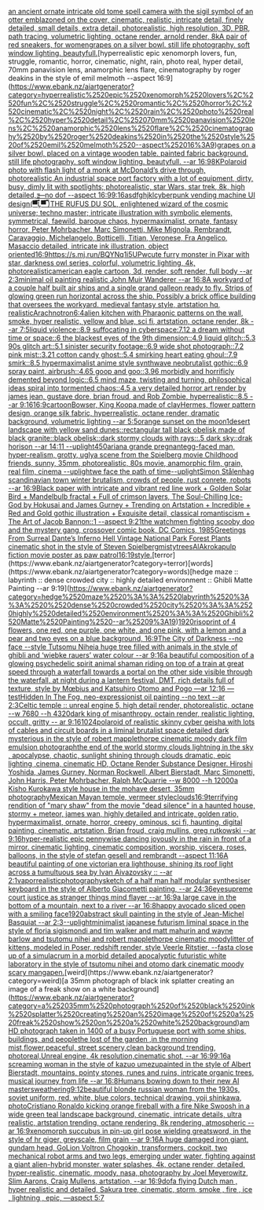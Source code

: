 [an ancient ornate intricate old tome spell camera with the sigil symbol of an otter emblazoned on the cover, cinematic, realistic, intricate detail, finely detailed, small details, extra detail, photorealistic, high resolution, 3D, PBR, path tracing, volumetric lighting, octane render, arnold render, 8k](https://www.ebank.nz/aiartgenerator?category=an%2520ancient%2520ornate%2520intricate%2520old%2520tome%2520spell%2520camera%2520with%2520the%2520sigil%2520symbol%2520of%2520an%2520otter%2520emblazoned%2520on%2520the%2520cover%2C%2520cinematic%2C%2520realistic%2C%2520intricate%2520detail%2C%2520finely%2520detailed%2C%2520small%2520details%2C%2520extra%2520detail%2C%2520photorealistic%2C%2520high%2520resolution%2C%25203D%2C%2520PBR%2C%2520path%2520tracing%2C%2520volumetric%2520lighting%2C%2520octane%2520render%2C%2520arnold%2520render%2C%25208k)[A pair of red sneakers, for women](https://www.ebank.nz/aiartgenerator?category=A%2520pair%2520of%2520red%2520sneakers%2C%2520for%2520women)[grapes on a silver bowl. still life photography. soft window lighting. beautyfull.](https://www.ebank.nz/aiartgenerator?category=grapes%2520on%2520a%2520silver%2520bowl.%2520still%2520life%2520photography.%2520soft%2520window%2520lighting.%2520beautyfull.)[hyperrealistic epic xenomorph lovers, fun, struggle, romantic, horror, cinematic, night, rain, photo real, hyper detail, 70mm panavision lens, anamorphic lens flare, cinematography by roger deakins in the style of emil melmoth --aspect 16:9](https://www.ebank.nz/aiartgenerator?category=hyperrealistic%2520epic%2520xenomorph%2520lovers%2C%2520fun%2C%2520struggle%2C%2520romantic%2C%2520horror%2C%2520cinematic%2C%2520night%2C%2520rain%2C%2520photo%2520real%2C%2520hyper%2520detail%2C%252070mm%2520panavision%2520lens%2C%2520anamorphic%2520lens%2520flare%2C%2520cinematography%2520by%2520roger%2520deakins%2520in%2520the%2520style%2520of%2520emil%2520melmoth%2520--aspect%252016%3A9)[grapes on a silver bowl, placed on a vintage wooden table. painted fabric background. still life photography. soft window lighting. beautyfull. --ar 16:9](https://www.ebank.nz/aiartgenerator?category=grapes%2520on%2520a%2520silver%2520bowl%2C%2520placed%2520on%2520a%2520vintage%2520wooden%2520table.%2520painted%2520fabric%2520background.%2520still%2520life%2520photography.%2520soft%2520window%2520lighting.%2520beautyfull.%2520--ar%252016%3A9)[8K](https://www.ebank.nz/aiartgenerator?category=8K)[Polaroid photo with flash light of a monk at McDonald’s drive through, photorealistic,](https://www.ebank.nz/aiartgenerator?category=Polaroid%2520photo%2520with%2520flash%2520light%2520of%2520a%2520monk%2520at%2520McDonald%E2%80%99s%2520drive%2520through%2C%2520photorealistic%2C)[An industrial space port factory with a lot of equipment, dirty, busy, dimly lit with spotlights; photorealistic, star Wars, star trek, 8k, high detailed,  —no dof --aspect 16:9](https://www.ebank.nz/aiartgenerator?category=An%2520industrial%2520space%2520port%2520factory%2520with%2520a%2520lot%2520of%2520equipment%2C%2520dirty%2C%2520busy%2C%2520dimly%2520lit%2520with%2520spotlights%3B%2520photorealistic%2C%2520star%2520Wars%2C%2520star%2520trek%2C%25208k%2C%2520high%2520detailed%2C%2520%2520%E2%80%94no%2520dof%2520--aspect%252016%3A9)[9:16](https://www.ebank.nz/aiartgenerator?category=9%3A16)[asdfghjkl](https://www.ebank.nz/aiartgenerator?category=asdfghjkl)[cyberpunk vending machine UI design](https://www.ebank.nz/aiartgenerator?category=cyberpunk%2520vending%2520machine%2520UI%2520design)[(▀̿̿Ĺ̯̿̿▀̿ ̿)](https://www.ebank.nz/aiartgenerator?category=%28%E2%96%80%CC%BF%CC%BF%C4%B9%CC%AF%CC%BF%CC%BF%E2%96%80%CC%BF%2520%CC%BF%29)[THE RUFUS DU SOL, enlightened wizard of the cosmic universe; techno master; intricate illustration with symbolic elements, symmetrical, faewild, baroque chaos, hypermaximalist, ornate, fantasy horror, Peter Mohrbacher, Marc Simonetti, Mike Mignola, Rembrandt, Caravaggio, Michelangelo, Botticelli, Titian, Veronese, Fra Angelico, Masaccio detailed, intricate ink illustration, object oriented](https://www.ebank.nz/aiartgenerator?category=THE%2520RUFUS%2520DU%2520SOL%2C%2520enlightened%2520wizard%2520of%2520the%2520cosmic%2520universe%3B%2520techno%2520master%3B%2520intricate%2520illustration%2520with%2520symbolic%2520elements%2C%2520symmetrical%2C%2520faewild%2C%2520baroque%2520chaos%2C%2520hypermaximalist%2C%2520ornate%2C%2520fantasy%2520horror%2C%2520Peter%2520Mohrbacher%2C%2520Marc%2520Simonetti%2C%2520Mike%2520Mignola%2C%2520Rembrandt%2C%2520Caravaggio%2C%2520Michelangelo%2C%2520Botticelli%2C%2520Titian%2C%2520Veronese%2C%2520Fra%2520Angelico%2C%2520Masaccio%2520detailed%2C%2520intricate%2520ink%2520illustration%2C%2520object%2520oriented)[16:9](https://www.ebank.nz/aiartgenerator?category=16%3A9)[<https://s.mj.run/BQYNq1i5UPw>](https://www.ebank.nz/aiartgenerator?category=%3Chttps%3A//s.mj.run/BQYNq1i5UPw%3E)[cute furry monster in Pixar with star, darkness owl series, colorful, volumetric lighting, 4k, photorealistic](https://www.ebank.nz/aiartgenerator?category=cute%2520furry%2520monster%2520in%2520Pixar%2520with%2520star%2C%2520darkness%2520owl%2520series%2C%2520colorful%2C%2520volumetric%2520lighting%2C%25204k%2C%2520photorealistic)[american eagle cartoon, 3d, render, soft render, full body --ar 2:3](https://www.ebank.nz/aiartgenerator?category=american%2520eagle%2520cartoon%2C%25203d%2C%2520render%2C%2520soft%2520render%2C%2520full%2520body%2520--ar%25202%3A3)[minimal oil painting realistic John Muir Wanderer --ar 16:8](https://www.ebank.nz/aiartgenerator?category=minimal%2520oil%2520painting%2520realistic%2520John%2520Muir%2520Wanderer%2520--ar%252016%3A8)[A workyard of a couple half built air ships and a single grand galleon ready to fly. Strips of glowing green run horizontal across the ship. Possibly a brick office building that oversees the workyard. medieval fantasy style, artstation hq, realistic](https://www.ebank.nz/aiartgenerator?category=A%2520workyard%2520of%2520a%2520couple%2520half%2520built%2520air%2520ships%2520and%2520a%2520single%2520grand%2520galleon%2520ready%2520to%2520fly.%2520Strips%2520of%2520glowing%2520green%2520run%2520horizontal%2520across%2520the%2520ship.%2520Possibly%2520a%2520brick%2520office%2520building%2520that%2520oversees%2520the%2520workyard.%2520medieval%2520fantasy%2520style%2C%2520artstation%2520hq%2C%2520realistic)[Arachnotron](https://www.ebank.nz/aiartgenerator?category=Arachnotron)[6:4](https://www.ebank.nz/aiartgenerator?category=6%3A4)[alien kitchen with Pharaonic patterns on the wall, smoke, hyper realistic, yellow and blue, sci fi, artstation, octane render, 8k --ar 7:5](https://www.ebank.nz/aiartgenerator?category=alien%2520kitchen%2520with%2520Pharaonic%2520patterns%2520on%2520the%2520wall%2C%2520smoke%2C%2520hyper%2520realistic%2C%2520yellow%2520and%2520blue%2C%2520sci%2520fi%2C%2520artstation%2C%2520octane%2520render%2C%25208k%2520--ar%25207%3A5)[liquid violence::8.9  suffocating in cyberspace:7.12 a dream without time or space::6 the blackest eyes of the 9th dimension::4.9 liquid glitch::5.3 90s glitch art::5.1 sinister security footage::6.9 wide shot photograph::7.2 pink mist::3.21 cotton candy ghost::5.4 smirking heart eating ghoul::7.9 smirk::8.5 hypermaximalist anime style synthwave neobrutalist gothic::6.9 spray paint, airbrush::4.65 goop and goo::3.96 morbidly and horrificly demented beyond logic::6.5 mind maze, twisting and turning, philosophical ideas spiral into tormented chaos::4.5 a very detailed horror art render by james jean, gustave dore, brian froud, and Rob Zombie, hyperrealistic::8.5 --ar 9:16](https://www.ebank.nz/aiartgenerator?category=liquid%2520violence%3A%3A8.9%2520%2520suffocating%2520in%2520cyberspace%3A7.12%2520a%2520dream%2520without%2520time%2520or%2520space%3A%3A6%2520the%2520blackest%2520eyes%2520of%2520the%25209th%2520dimension%3A%3A4.9%2520liquid%2520glitch%3A%3A5.3%252090s%2520glitch%2520art%3A%3A5.1%2520sinister%2520security%2520footage%3A%3A6.9%2520wide%2520shot%2520photograph%3A%3A7.2%2520pink%2520mist%3A%3A3.21%2520cotton%2520candy%2520ghost%3A%3A5.4%2520smirking%2520heart%2520eating%2520ghoul%3A%3A7.9%2520smirk%3A%3A8.5%2520hypermaximalist%2520anime%2520style%2520synthwave%2520neobrutalist%2520gothic%3A%3A6.9%2520spray%2520paint%2C%2520airbrush%3A%3A4.65%2520goop%2520and%2520goo%3A%3A3.96%2520morbidly%2520and%2520horrificly%2520demented%2520beyond%2520logic%3A%3A6.5%2520mind%2520maze%2C%2520twisting%2520and%2520turning%2C%2520philosophical%2520ideas%2520spiral%2520into%2520tormented%2520chaos%3A%3A4.5%2520a%2520very%2520detailed%2520horror%2520art%2520render%2520by%2520james%2520jean%2C%2520gustave%2520dore%2C%2520brian%2520froud%2C%2520and%2520Rob%2520Zombie%2C%2520hyperrealistic%3A%3A8.5%2520--ar%25209%3A16)[16:9](https://www.ebank.nz/aiartgenerator?category=16%3A9)[cartoon](https://www.ebank.nz/aiartgenerator?category=cartoon)[Bowser, King Koopa,made of clay](https://www.ebank.nz/aiartgenerator?category=Bowser%2C%2520King%2520Koopa%2Cmade%2520of%2520clay)[Hermes, flower pattern design, orange silk fabric, hyperrealistic, octane render, dramatic background, volumetric lighting --ar 5:5](https://www.ebank.nz/aiartgenerator?category=Hermes%2C%2520flower%2520pattern%2520design%2C%2520orange%2520silk%2520fabric%2C%2520hyperrealistic%2C%2520octane%2520render%2C%2520dramatic%2520background%2C%2520volumetric%2520lighting%2520--ar%25205%3A5)[orange sunset on the moon](https://www.ebank.nz/aiartgenerator?category=orange%2520sunset%2520on%2520the%2520moon)[1](https://www.ebank.nz/aiartgenerator?category=1)[desert landscape with yellow sand dunes::rectangular tall black  obelisk made of black granite::black obelisk::dark stormy clouds with rays::.5 dark sky::drak horison --ar 14:11 --uplight](https://www.ebank.nz/aiartgenerator?category=desert%2520landscape%2520with%2520yellow%2520sand%2520dunes%3A%3Arectangular%2520tall%2520black%2520%2520obelisk%2520made%2520of%2520black%2520granite%3A%3Ablack%2520obelisk%3A%3Adark%2520stormy%2520clouds%2520with%2520rays%3A%3A.5%2520dark%2520sky%3A%3Adrak%2520horison%2520--ar%252014%3A11%2520--uplight)[450](https://www.ebank.nz/aiartgenerator?category=450)[ariana grande pregnant](https://www.ebank.nz/aiartgenerator?category=ariana%2520grande%2520pregnant)[egg-faced man, hyper-realism, grotty, ugly](https://www.ebank.nz/aiartgenerator?category=egg-faced%2520man%2C%2520hyper-realism%2C%2520grotty%2C%2520ugly)[a scene from the Spielberg movie Childhood friends, sunny, 35mm, photorealistic, 80s movie, anamorphic film, grain, real film, cinema --uplight](https://www.ebank.nz/aiartgenerator?category=a%2520scene%2520from%2520the%2520Spielberg%2520movie%2520Childhood%2520friends%2C%2520sunny%2C%252035mm%2C%2520photorealistic%2C%252080s%2520movie%2C%2520anamorphic%2520film%2C%2520grain%2C%2520real%2520film%2C%2520cinema%2520--uplight)[we face the path of time](https://www.ebank.nz/aiartgenerator?category=we%2520face%2520the%2520path%2520of%2520time)[--uplight](https://www.ebank.nz/aiartgenerator?category=--uplight)[Simon Stålenhag scandinavian town winter brutalism, crowds of people, rust conrete, robots --ar 16:9](https://www.ebank.nz/aiartgenerator?category=Simon%2520St%C3%A5lenhag%2520scandinavian%2520town%2520winter%2520brutalism%2C%2520crowds%2520of%2520people%2C%2520rust%2520conrete%2C%2520robots%2520--ar%252016%3A9)[Black paper with intricate and vibrant red line work + Golden Solar Bird + Mandelbulb fractal + Full of crimson layers, The Soul-Chilling Ice-God by Hokusai and James Gurney + Trending on Artstation + Incredible + Red and Gold gothic illustration + Exquisite detail, classical romantiscism + The Art of Jacob Bannon::1 --aspect 9:21](https://www.ebank.nz/aiartgenerator?category=Black%2520paper%2520with%2520intricate%2520and%2520vibrant%2520red%2520line%2520work%2520%2B%2520Golden%2520Solar%2520Bird%2520%2B%2520Mandelbulb%2520fractal%2520%2B%2520Full%2520of%2520crimson%2520layers%2C%2520The%2520Soul-Chilling%2520Ice-God%2520by%2520Hokusai%2520and%2520James%2520Gurney%2520%2B%2520Trending%2520on%2520Artstation%2520%2B%2520Incredible%2520%2B%2520Red%2520and%2520Gold%2520gothic%2520illustration%2520%2B%2520Exquisite%2520detail%2C%2520classical%2520romantiscism%2520%2B%2520The%2520Art%2520of%2520Jacob%2520Bannon%3A%3A1%2520--aspect%25209%3A21)[the watchmen fighting scooby doo and the mystery gang, crossover comic book, DC Comics, 1985](https://www.ebank.nz/aiartgenerator?category=the%2520watchmen%2520fighting%2520scooby%2520doo%2520and%2520the%2520mystery%2520gang%2C%2520crossover%2520comic%2520book%2C%2520DC%2520Comics%2C%25201985)[Greetings From Surreal Dante’s Inferno Hell Vintage National Park Forest Plants cinematic shot in the style of Steven Spielberg](https://www.ebank.nz/aiartgenerator?category=Greetings%2520From%2520Surreal%2520Dante%E2%80%99s%2520Inferno%2520Hell%2520Vintage%2520National%2520Park%2520Forest%2520Plants%2520cinematic%2520shot%2520in%2520the%2520style%2520of%2520Steven%2520Spielberg)[misty](https://www.ebank.nz/aiartgenerator?category=misty)[trees](https://www.ebank.nz/aiartgenerator?category=trees)[AlAkroka](https://www.ebank.nz/aiartgenerator?category=AlAkroka)[pulp fiction movie poster as paw patrol](https://www.ebank.nz/aiartgenerator?category=pulp%2520fiction%2520movie%2520poster%2520as%2520paw%2520patrol)[16:19](https://www.ebank.nz/aiartgenerator?category=16%3A19)[style.](https://www.ebank.nz/aiartgenerator?category=style.)[terror](https://www.ebank.nz/aiartgenerator?category=terror)[words](https://www.ebank.nz/aiartgenerator?category=words)[hedge maze :: labyrinth ::  dense crowded city :: highly detailed environment :: Ghibli Matte Painting --ar 9:19](https://www.ebank.nz/aiartgenerator?category=hedge%2520maze%2520%3A%3A%2520labyrinth%2520%3A%3A%2520%2520dense%2520crowded%2520city%2520%3A%3A%2520highly%2520detailed%2520environment%2520%3A%3A%2520Ghibli%2520Matte%2520Painting%2520--ar%25209%3A19)[1920](https://www.ebank.nz/aiartgenerator?category=1920)[risoprint of 4 flowers, one red, one purple, one white, and one pink, with a lemon and a pear and two eyes on a blue background, 16:9](https://www.ebank.nz/aiartgenerator?category=risoprint%2520of%25204%2520flowers%2C%2520one%2520red%2C%2520one%2520purple%2C%2520one%2520white%2C%2520and%2520one%2520pink%2C%2520with%2520a%2520lemon%2520and%2520a%2520pear%2520and%2520two%2520eyes%2520on%2520a%2520blue%2520background%2C%252016%3A9)[The City of Darkness --no face --style Tutsomu Nihei](https://www.ebank.nz/aiartgenerator?category=The%2520City%2520of%2520Darkness%2520--no%2520face%2520--style%2520Tutsomu%2520Nihei)[a huge tree filled with animals in the style of ghibli and ‘wiebke rauers’ water colour  --ar 9:16](https://www.ebank.nz/aiartgenerator?category=a%2520huge%2520tree%2520filled%2520with%2520animals%2520in%2520the%2520style%2520of%2520ghibli%2520and%2520%E2%80%98wiebke%2520rauers%E2%80%99%2520water%2520colour%2520%2520--ar%25209%3A16)[](https://www.ebank.nz/aiartgenerator?category=)[a beautiful composition of a glowing psychedelic spirit animal shaman riding on top of a train at great speed through a waterfall towards a portal on the other side visible through the waterfall, at night during a lantern festival, DMT,  rich details full of texture, style by Mœbius and Katsuhiro Otomo and Pogo —ar 12:16 —test](https://www.ebank.nz/aiartgenerator?category=a%2520beautiful%2520composition%2520of%2520a%2520glowing%2520psychedelic%2520spirit%2520animal%2520shaman%2520riding%2520on%2520top%2520of%2520a%2520train%2520at%2520great%2520speed%2520through%2520a%2520waterfall%2520towards%2520a%2520portal%2520on%2520the%2520other%2520side%2520visible%2520through%2520the%2520waterfall%2C%2520at%2520night%2520during%2520a%2520lantern%2520festival%2C%2520DMT%2C%2520%2520rich%2520details%2520full%2520of%2520texture%2C%2520style%2520by%2520M%C5%93bius%2520and%2520Katsuhiro%2520Otomo%2520and%2520Pogo%2520%E2%80%94ar%252012%3A16%2520%E2%80%94test)[Hidden In The Fog, neo-expressionist oil painting --no text --ar 2:3](https://www.ebank.nz/aiartgenerator?category=Hidden%2520In%2520The%2520Fog%2C%2520neo-expressionist%2520oil%2520painting%2520--no%2520text%2520--ar%25202%3A3)[Celtic temple :: unreal engine 5, high detail render, photorealistic, octane --w 7680 --h 4320](https://www.ebank.nz/aiartgenerator?category=Celtic%2520temple%2520%3A%3A%2520unreal%2520engine%25205%2C%2520high%2520detail%2520render%2C%2520photorealistic%2C%2520octane%2520--w%25207680%2520--h%25204320)[dark king of misanthropy, octain render, realistic lighting, occult, gritty -- ar 9:16](https://www.ebank.nz/aiartgenerator?category=dark%2520king%2520of%2520misanthropy%2C%2520octain%2520render%2C%2520realistic%2520lighting%2C%2520occult%2C%2520gritty%2520--%2520ar%25209%3A16)[1024](https://www.ebank.nz/aiartgenerator?category=1024)[polaroid of  realistic skinny cyber geisha with lots of cables and circuit boards in a liminal brutalist space detailed dark mysterious in the style of robert mapplethorpe cinematic moody dark film emulsion photograph](https://www.ebank.nz/aiartgenerator?category=polaroid%2520of%2520%2520realistic%2520skinny%2520cyber%2520geisha%2520with%2520lots%2520of%2520cables%2520and%2520circuit%2520boards%2520in%2520a%2520liminal%2520brutalist%2520space%2520detailed%2520dark%2520mysterious%2520in%2520the%2520style%2520of%2520robert%2520mapplethorpe%2520cinematic%2520moody%2520dark%2520film%2520emulsion%2520photograph)[the end of the world stormy clouds lightning in the sky , apocalypse, chaotic, sunlight shining through clouds dramatic, epic lighting ,cinema, cinematic HD, Octane Render Substance Designer. Hiroshi Yoshida, James Gurney, Norman Rockwell, Albert Bierstadt, Marc Simonetti, John Harris, Peter Mohrbacher, Ralph McQuarrie --w 8000 --h 12000](https://www.ebank.nz/aiartgenerator?category=the%2520end%2520of%2520the%2520world%2520stormy%2520clouds%2520lightning%2520in%2520the%2520sky%2520%2C%2520apocalypse%2C%2520chaotic%2C%2520sunlight%2520shining%2520through%2520clouds%2520dramatic%2C%2520epic%2520lighting%2520%2Ccinema%2C%2520cinematic%2520HD%2C%2520Octane%2520Render%2520Substance%2520Designer.%2520Hiroshi%2520Yoshida%2C%2520James%2520Gurney%2C%2520Norman%2520Rockwell%2C%2520Albert%2520Bierstadt%2C%2520Marc%2520Simonetti%2C%2520John%2520Harris%2C%2520Peter%2520Mohrbacher%2C%2520Ralph%2520McQuarrie%2520--w%25208000%2520--h%252012000)[a Kisho Kurokawa style house in the mohave desert, 35mm photography](https://www.ebank.nz/aiartgenerator?category=a%2520Kisho%2520Kurokawa%2520style%2520house%2520in%2520the%2520mohave%2520desert%2C%252035mm%2520photography)[Mexican Mayan temple, vermeer style](https://www.ebank.nz/aiartgenerator?category=Mexican%2520Mayan%2520temple%2C%2520vermeer%2520style)[clouds](https://www.ebank.nz/aiartgenerator?category=clouds)[16:9](https://www.ebank.nz/aiartgenerator?category=16%3A9)[terrifying rendition of "mary shaw" from the movie "dead silence" in a haunted house, stormy + meteor, james wan, highly detailed and intricate, golden ratio, hypermaximalist, ornate, horror, creepy, ominous, sci fi, haunting, digital painting, cinematic, artstation, Brian froud, craig mullins, greg rutkowski --ar 9:16](https://www.ebank.nz/aiartgenerator?category=terrifying%2520rendition%2520of%2520%22mary%2520shaw%22%2520from%2520the%2520movie%2520%22dead%2520silence%22%2520in%2520a%2520haunted%2520house%2C%2520stormy%2520%2B%2520meteor%2C%2520james%2520wan%2C%2520highly%2520detailed%2520and%2520intricate%2C%2520golden%2520ratio%2C%2520hypermaximalist%2C%2520ornate%2C%2520horror%2C%2520creepy%2C%2520ominous%2C%2520sci%2520fi%2C%2520haunting%2C%2520digital%2520painting%2C%2520cinematic%2C%2520artstation%2C%2520Brian%2520froud%2C%2520craig%2520mullins%2C%2520greg%2520rutkowski%2520--ar%25209%3A16)[hyper-realistic epic pennywise dancing joyously in the rain in front of a mirror. cinematic lighting, cinematic composition,  worship,  viscera, roses, balloons, in the style of stefan gesell and rembrandt --aspect 11:16](https://www.ebank.nz/aiartgenerator?category=hyper-realistic%2520epic%2520pennywise%2520dancing%2520joyously%2520in%2520the%2520rain%2520in%2520front%2520of%2520a%2520mirror.%2520cinematic%2520lighting%2C%2520cinematic%2520composition%2C%2520%2520worship%2C%2520%2520viscera%2C%2520roses%2C%2520balloons%2C%2520in%2520the%2520style%2520of%2520stefan%2520gesell%2520and%2520rembrandt%2520--aspect%252011%3A16)[A beautiful painting of one victorian era lighthouse, shining its roof light across a tumultuous sea by Ivan Aivazovsky :: --ar 2:1](https://www.ebank.nz/aiartgenerator?category=A%2520beautiful%2520painting%2520of%2520one%2520victorian%2520era%2520lighthouse%2C%2520shining%2520its%2520roof%2520light%2520across%2520a%2520tumultuous%2520sea%2520by%2520Ivan%2520Aivazovsky%2520%3A%3A%2520--ar%25202%3A1)[vapor](https://www.ebank.nz/aiartgenerator?category=vapor)[realistic](https://www.ebank.nz/aiartgenerator?category=realistic)[photography](https://www.ebank.nz/aiartgenerator?category=photography)[sketch of a half man half modular synthesiser keyboard in the style of Alberto Giacometti painting, --ar 24:36](https://www.ebank.nz/aiartgenerator?category=sketch%2520of%2520a%2520half%2520man%2520half%2520modular%2520synthesiser%2520keyboard%2520in%2520the%2520style%2520of%2520Alberto%2520Giacometti%2520painting%2C%2520--ar%252024%3A36)[eye](https://www.ebank.nz/aiartgenerator?category=eye)[supreme court justice as stranger things mind flayer --ar 16:9](https://www.ebank.nz/aiartgenerator?category=supreme%2520court%2520justice%2520as%2520stranger%2520things%2520mind%2520flayer%2520--ar%252016%3A9)[a large cave in the bottom of a mountain, next to a river --ar 16:8](https://www.ebank.nz/aiartgenerator?category=a%2520large%2520cave%2520in%2520the%2520bottom%2520of%2520a%2520mountain%2C%2520next%2520to%2520a%2520river%2520--ar%252016%3A8)[happy avocado sliced open with a smiling face](https://www.ebank.nz/aiartgenerator?category=happy%2520avocado%2520sliced%2520open%2520with%2520a%2520smiling%2520face)[1920](https://www.ebank.nz/aiartgenerator?category=1920)[abstract skull painting in the style of Jean-Michel Basquiat --ar 2:3](https://www.ebank.nz/aiartgenerator?category=abstract%2520skull%2520painting%2520in%2520the%2520style%2520of%2520Jean-Michel%2520Basquiat%2520--ar%25202%3A3)[--uplight](https://www.ebank.nz/aiartgenerator?category=--uplight)[minimalist japanese futurism liminal space in the style of floria sigismondi and tim walker and matt mahurin and wayne barlow and tsutomu nihei and robert mapplethorpe cinematic moody](https://www.ebank.nz/aiartgenerator?category=minimalist%2520japanese%2520futurism%2520liminal%2520space%2520in%2520the%2520style%2520of%2520floria%2520sigismondi%2520and%2520tim%2520walker%2520and%2520matt%2520mahurin%2520and%2520wayne%2520barlow%2520and%2520tsutomu%2520nihei%2520and%2520robert%2520mapplethorpe%2520cinematic%2520moody)[litter of kittens, modeled in Poser, redshift render, style Veerle Ritstier, --fast](https://www.ebank.nz/aiartgenerator?category=litter%2520of%2520kittens%2C%2520modeled%2520in%2520Poser%2C%2520redshift%2520render%2C%2520style%2520Veerle%2520Ritstier%2C%2520--fast)[a close up of a simulacrum in a morbid detailed apocalyptic futuristic white laboratory in the style of tsutomu nihei and otomo dark cinematic moody scary manga](https://www.ebank.nz/aiartgenerator?category=a%2520close%2520up%2520of%2520a%2520simulacrum%2520in%2520a%2520morbid%2520detailed%2520apocalyptic%2520futuristic%2520white%2520laboratory%2520in%2520the%2520style%2520of%2520tsutomu%2520nihei%2520and%2520otomo%2520dark%2520cinematic%2520moody%2520scary%2520manga)[pen.](https://www.ebank.nz/aiartgenerator?category=pen.)[weird](https://www.ebank.nz/aiartgenerator?category=weird)[a 35mm photograph of black ink splatter creating an image of a freak show on a white background](https://www.ebank.nz/aiartgenerator?category=a%252035mm%2520photograph%2520of%2520black%2520ink%2520splatter%2520creating%2520an%2520image%2520of%2520a%2520freak%2520show%2520on%2520a%2520white%2520background)[am HD photograph taken in 1400 of a busy Portuguese port with some ships, buildings, and people](https://www.ebank.nz/aiartgenerator?category=am%2520HD%2520photograph%2520taken%2520in%25201400%2520of%2520a%2520busy%2520Portuguese%2520port%2520with%2520some%2520ships%2C%2520buildings%2C%2520and%2520people)[the lost of the garden ,in the morning mist,flower,peaceful, street scenery,clean background trending, photoreal,Unreal engine, 4k resolution,cinematic shot, --ar 16:9](https://www.ebank.nz/aiartgenerator?category=the%2520lost%2520of%2520the%2520garden%2520%2Cin%2520the%2520morning%2520mist%2Cflower%2Cpeaceful%2C%2520street%2520scenery%2Cclean%2520background%2520trending%2C%2520photoreal%2CUnreal%2520engine%2C%25204k%2520resolution%2Ccinematic%2520shot%2C%2520--ar%252016%3A9)[9:16](https://www.ebank.nz/aiartgenerator?category=9%3A16)[a screaming woman in the style of kazuo umezu](https://www.ebank.nz/aiartgenerator?category=a%2520screaming%2520woman%2520in%2520the%2520style%2520of%2520kazuo%2520umezu)[](https://www.ebank.nz/aiartgenerator?category=)[painted in the style of Albert Bierstadt, mountains, pointy stones, runes and ruins, intricate organic trees, musical journey from life --ar 16:8](https://www.ebank.nz/aiartgenerator?category=painted%2520in%2520the%2520style%2520of%2520Albert%2520Bierstadt%2C%2520mountains%2C%2520pointy%2520stones%2C%2520runes%2520and%2520ruins%2C%2520intricate%2520organic%2520trees%2C%2520musical%2520journey%2520from%2520life%2520--ar%252016%3A8)[Humans bowing down to their new AI masters](https://www.ebank.nz/aiartgenerator?category=Humans%2520bowing%2520down%2520to%2520their%2520new%2520AI%2520masters)[weathering](https://www.ebank.nz/aiartgenerator?category=weathering)[9:12](https://www.ebank.nz/aiartgenerator?category=9%3A12)[beautiful blonde russian woman from the 1930s, soviet uniform, red, white, blue colors, technical drawing, yoji shinkawa, photo](https://www.ebank.nz/aiartgenerator?category=beautiful%2520blonde%2520russian%2520woman%2520from%2520the%25201930s%2C%2520soviet%2520uniform%2C%2520red%2C%2520white%2C%2520blue%2520colors%2C%2520technical%2520drawing%2C%2520yoji%2520shinkawa%2C%2520photo)[Cristiano Ronaldo kicking orange fireball with a fire Nike Swoosh in a wide green teal landscape background, cinematic, intricate details, ultra realistic, artstation trending, octane rendering, 8k rendering, atmospheric --ar 16:9](https://www.ebank.nz/aiartgenerator?category=Cristiano%2520Ronaldo%2520kicking%2520orange%2520fireball%2520with%2520a%2520fire%2520Nike%2520Swoosh%2520in%2520a%2520wide%2520green%2520teal%2520landscape%2520background%2C%2520cinematic%2C%2520intricate%2520details%2C%2520ultra%2520realistic%2C%2520artstation%2520trending%2C%2520octane%2520rendering%2C%25208k%2520rendering%2C%2520atmospheric%2520--ar%252016%3A9)[xenomorph succubus in pin-up girl pose wielding greatsword, in the style of hr giger, greyscale, film grain --ar 9:16](https://www.ebank.nz/aiartgenerator?category=xenomorph%2520succubus%2520in%2520pin-up%2520girl%2520pose%2520wielding%2520greatsword%2C%2520in%2520the%2520style%2520of%2520hr%2520giger%2C%2520greyscale%2C%2520film%2520grain%2520--ar%25209%3A16)[A huge damaged iron giant, gundam head, GoLion Voltron Chogokin, transformers, cockpit, two mechanical robot arms and two legs, emerging under water, fighting against a giant alien-hybrid monster, water splashes, 4k, octane render, detailed, hyper-realistic, cinematic, moody, nasa, photography by Joel Meyerowitz, Slim Aarons, Craig Mullens, artstation, --ar 16:9](https://www.ebank.nz/aiartgenerator?category=A%2520huge%2520damaged%2520iron%2520giant%2C%2520gundam%2520head%2C%2520GoLion%2520Voltron%2520Chogokin%2C%2520transformers%2C%2520cockpit%2C%2520two%2520mechanical%2520robot%2520arms%2520and%2520two%2520legs%2C%2520emerging%2520under%2520water%2C%2520fighting%2520against%2520a%2520giant%2520alien-hybrid%2520monster%2C%2520water%2520splashes%2C%25204k%2C%2520octane%2520render%2C%2520detailed%2C%2520hyper-realistic%2C%2520cinematic%2C%2520moody%2C%2520nasa%2C%2520photography%2520by%2520Joel%2520Meyerowitz%2C%2520Slim%2520Aarons%2C%2520Craig%2520Mullens%2C%2520artstation%2C%2520--ar%252016%3A9)[dof](https://www.ebank.nz/aiartgenerator?category=dof)[a flying Dutch man , hyper realistic and detailed, Sakura tree, cinematic, storm, smoke , fire , ice , lightning , epic, —aspect 5:7](https://www.ebank.nz/aiartgenerator?category=a%2520flying%2520Dutch%2520man%2520%2C%2520hyper%2520realistic%2520and%2520detailed%2C%2520Sakura%2520tree%2C%2520cinematic%2C%2520storm%2C%2520smoke%2520%2C%2520fire%2520%2C%2520ice%2520%2C%2520lightning%2520%2C%2520epic%2C%2520%E2%80%94aspect%25205%3A7)
